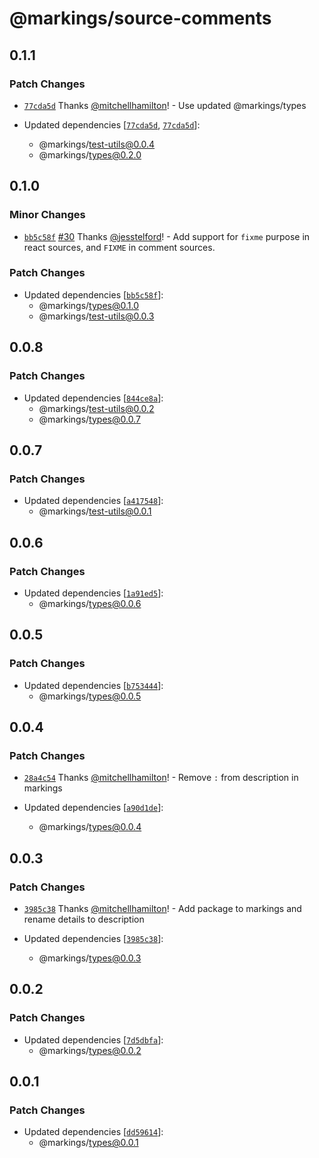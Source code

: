# @markings/source-comments

## 0.1.1

### Patch Changes

- [`77cda5d`](https://github.com/Thinkmill/markings/commit/77cda5dd6002a52c80e2fd2888303c050c0afa4e) Thanks [@mitchellhamilton](https://github.com/mitchellhamilton)! - Use updated @markings/types

- Updated dependencies [[`77cda5d`](https://github.com/Thinkmill/markings/commit/77cda5dd6002a52c80e2fd2888303c050c0afa4e), [`77cda5d`](https://github.com/Thinkmill/markings/commit/77cda5dd6002a52c80e2fd2888303c050c0afa4e)]:
  - @markings/test-utils@0.0.4
  - @markings/types@0.2.0

## 0.1.0

### Minor Changes

- [`bb5c58f`](https://github.com/Thinkmill/markings/commit/bb5c58f8f9018900574f68d7057482d067467273) [#30](https://github.com/Thinkmill/markings/pull/30) Thanks [@jesstelford](https://github.com/jesstelford)! - Add support for `fixme` purpose in react sources, and `FIXME` in comment
  sources.

### Patch Changes

- Updated dependencies [[`bb5c58f`](https://github.com/Thinkmill/markings/commit/bb5c58f8f9018900574f68d7057482d067467273)]:
  - @markings/types@0.1.0
  - @markings/test-utils@0.0.3

## 0.0.8

### Patch Changes

- Updated dependencies [[`844ce8a`](https://github.com/Thinkmill/markings/commit/844ce8a4b005d167c187f8890f3e0eb8d75978ea)]:
  - @markings/test-utils@0.0.2
  - @markings/types@0.0.7

## 0.0.7

### Patch Changes

- Updated dependencies [[`a417548`](https://github.com/Thinkmill/markings/commit/a4175484f2af47e9db1f17677e6d8a33066267e7)]:
  - @markings/test-utils@0.0.1

## 0.0.6

### Patch Changes

- Updated dependencies [[`1a91ed5`](https://github.com/Thinkmill/markings/commit/1a91ed542432d652ba2f8f56c26226f9840cd5ed)]:
  - @markings/types@0.0.6

## 0.0.5

### Patch Changes

- Updated dependencies [[`b753444`](https://github.com/Thinkmill/markings/commit/b753444c8d0c16fd5be18dfa57fbe40ca294ac11)]:
  - @markings/types@0.0.5

## 0.0.4

### Patch Changes

- [`28a4c54`](https://github.com/Thinkmill/markings/commit/28a4c54dcb2d765234194624ccc9fa8bf70a38b8) Thanks [@mitchellhamilton](https://github.com/mitchellhamilton)! - Remove `:` from description in markings

- Updated dependencies [[`a90d1de`](https://github.com/Thinkmill/markings/commit/a90d1de4e0b1ae0177b1c9dac8629bfece351faa)]:
  - @markings/types@0.0.4

## 0.0.3

### Patch Changes

- [`3985c38`](https://github.com/Thinkmill/markings/commit/3985c38bbfead32d7aa6559ca07205621ba3ec2f) Thanks [@mitchellhamilton](https://github.com/mitchellhamilton)! - Add package to markings and rename details to description

- Updated dependencies [[`3985c38`](https://github.com/Thinkmill/markings/commit/3985c38bbfead32d7aa6559ca07205621ba3ec2f)]:
  - @markings/types@0.0.3

## 0.0.2

### Patch Changes

- Updated dependencies [[`7d5dbfa`](https://github.com/Thinkmill/markings/commit/7d5dbfa6b57b6ce7166f6cc2efca457e66db9dca)]:
  - @markings/types@0.0.2

## 0.0.1

### Patch Changes

- Updated dependencies [[`dd59614`](https://github.com/Thinkmill/markings/commit/dd596143b68ded17301aafb4301a5b2718ae8272)]:
  - @markings/types@0.0.1
